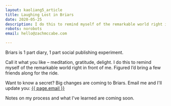 ```yaml
---
layout: kaoliang5_article
title: Laughing Lost in Briars
date: 2020-05-25
description: I do this to remind myself of the remarkable world right in front of me.
robots: norobots
email: hello@zachmccabe.com

---
```



Briars is 1 part diary, 1 part social publishing experiment.

Call it what you like – meditation, gratitude, delight. I do this to remind myself of the remarkable world right in front of me. Figured I’d bring a few friends along for the ride.

Want to know a secret? Big changes are coming to Briars. Email me and I'll update you: <a href="mailto:hello@zachmccabe.com?Subject=Tell%20me%20your%20secret">{{ page.email }}</a>

Notes on my process and what I've learned are coming soon.

